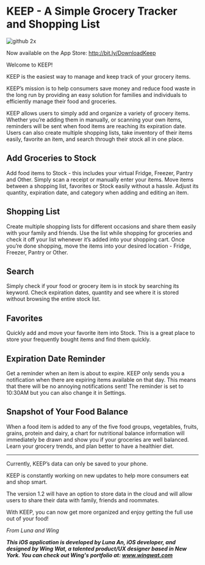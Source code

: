 # KEEP - A Simple Grocery Tracker and Shopping List

![github 2x](https://cloud.githubusercontent.com/assets/19986066/23880873/ea1e4080-082c-11e7-8eb4-ec065b71bd76.png)

Now available on the App Store: http://bit.ly/DownloadKeep

Welcome to KEEP!

KEEP is the easiest way to manage and keep track of your grocery items.

KEEP’s mission is to help consumers save money and reduce food waste in the long run by providing an easy solution for families and individuals to efficiently manage their food and groceries.

KEEP allows users to simply add and organize a variety of grocery items. Whether you’re adding them in manually, or scanning your own items, reminders will be sent when food items are reaching its expiration date. Users can also create multiple shopping lists, take inventory of their items easily, favorite an item, and search through their stock all in one place.

## Add Groceries to Stock
Add food items to Stock - this includes your virtual Fridge, Freezer, Pantry and Other. Simply scan a receipt or manually enter your items. Move items between a shopping list, favorites or Stock easily without a hassle. Adjust its quantity, expiration date, and category when adding and editing an item.

## Shopping List
Create multiple shopping lists for different occasions and share them easily with your family and friends. Use the list while shopping for groceries and check it off your list whenever it’s added into your shopping cart. Once you’re done shopping, move the items into your desired location - Fridge, Freezer, Pantry or Other.

## Search
Simply check if your food or grocery item is in stock by searching its keyword. Check expiration dates, quantity and see where it is stored without browsing the entire stock list.

## Favorites
Quickly add and move your favorite item into Stock. This is a great place to store your frequently bought items and find them quickly.

## Expiration Date Reminder
Get a reminder when an item is about to expire. KEEP only sends you a notification when there are expiring items available on that day. This means that there will be no annoying notifications sent! The reminder is set to 10:30AM but you can also change it in Settings.

## Snapshot of Your Food Balance
When a food item is added to any of the five food groups, vegetables, fruits, grains, protein and dairy, a chart for nutritional balance information will immediately be drawn and show you if your groceries are well balanced. Learn your grocery trends, and plan better to have a healthier diet.

______________________________________________________________________________________________________________________________


Currently, KEEP’s data can only be saved to your phone.

KEEP is constantly working on new updates to help more consumers eat and shop smart.

The version 1.2 will have an option to store data in the cloud and will allow users to share their data with family, friends and roommates.

With KEEP, you can now get more organized and enjoy getting the full use out of your food!

_From Luna and Wing_

**_This iOS application is developed by Luna An, iOS developer, and designed by Wing Wat, a talented product/UX designer based in New York. You can check out Wing's portfolio at:  www.wingwat.com_**

